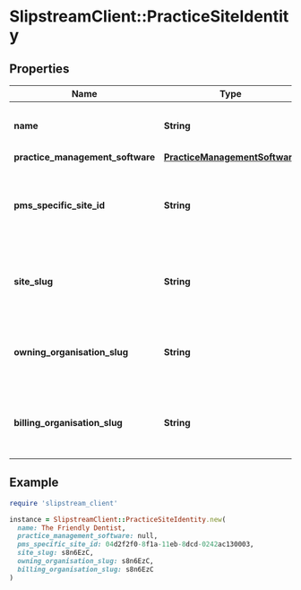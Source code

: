 # SlipstreamClient::PracticeSiteIdentity

## Properties

| Name | Type | Description | Notes |
| ---- | ---- | ----------- | ----- |
| **name** | **String** | The name of the practice site | [optional] |
| **practice_management_software** | [**PracticeManagementSoftware**](PracticeManagementSoftware.md) |  |  |
| **pms_specific_site_id** | **String** | The PMS-specific id that uniquely identifies a physical practice |  |
| **site_slug** | **String** | A URL-safe unique identifier for an entity (See [Sqids](https://sqids.org)) |  |
| **owning_organisation_slug** | **String** | A URL-safe unique identifier for an entity (See [Sqids](https://sqids.org)) |  |
| **billing_organisation_slug** | **String** | A URL-safe unique identifier for an entity (See [Sqids](https://sqids.org)) | [optional] |

## Example

```ruby
require 'slipstream_client'

instance = SlipstreamClient::PracticeSiteIdentity.new(
  name: The Friendly Dentist,
  practice_management_software: null,
  pms_specific_site_id: 04d2f2f0-8f1a-11eb-8dcd-0242ac130003,
  site_slug: s8n6EzC,
  owning_organisation_slug: s8n6EzC,
  billing_organisation_slug: s8n6EzC
)
```

